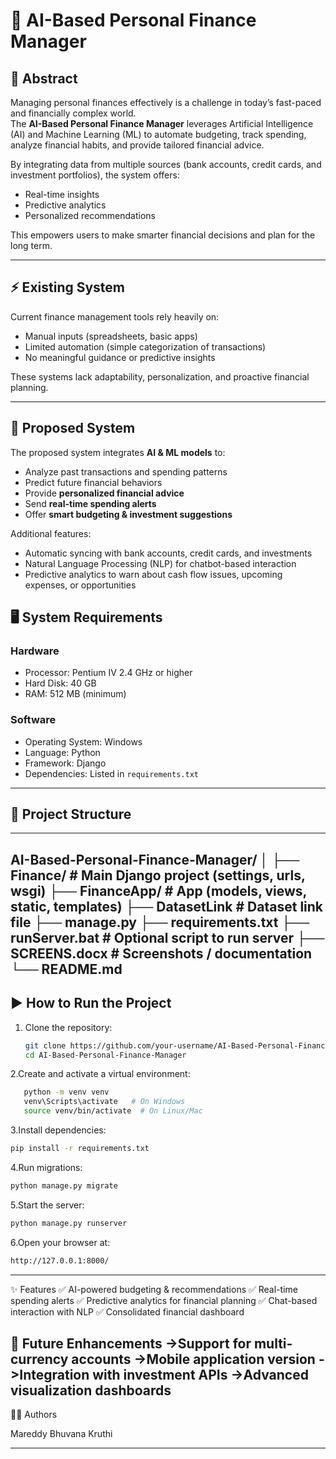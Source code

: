 # 🧠 AI-Based Personal Finance Manager

## 📌 Abstract
Managing personal finances effectively is a challenge in today’s fast-paced and financially complex world.  
The **AI-Based Personal Finance Manager** leverages Artificial Intelligence (AI) and Machine Learning (ML) to automate budgeting, track spending, analyze financial habits, and provide tailored financial advice.  

By integrating data from multiple sources (bank accounts, credit cards, and investment portfolios), the system offers:
- Real-time insights  
- Predictive analytics  
- Personalized recommendations  

This empowers users to make smarter financial decisions and plan for the long term.

---

## ⚡ Existing System
Current finance management tools rely heavily on:
- Manual inputs (spreadsheets, basic apps)  
- Limited automation (simple categorization of transactions)  
- No meaningful guidance or predictive insights  

These systems lack adaptability, personalization, and proactive financial planning.

---

## 🚀 Proposed System
The proposed system integrates **AI & ML models** to:
- Analyze past transactions and spending patterns  
- Predict future financial behaviors  
- Provide **personalized financial advice**  
- Send **real-time spending alerts**  
- Offer **smart budgeting & investment suggestions**  

Additional features:
- Automatic syncing with bank accounts, credit cards, and investments  
- Natural Language Processing (NLP) for chatbot-based interaction  
- Predictive analytics to warn about cash flow issues, upcoming expenses, or opportunities  


## 🖥️ System Requirements

### Hardware
- Processor: Pentium IV 2.4 GHz or higher  
- Hard Disk: 40 GB  
- RAM: 512 MB (minimum)  

### Software
- Operating System: Windows  
- Language: Python  
- Framework: Django  
- Dependencies: Listed in `requirements.txt`  

---

## 📂 Project Structure
---
AI-Based-Personal-Finance-Manager/
│
├── Finance/ # Main Django project (settings, urls, wsgi)
├── FinanceApp/ # App (models, views, static, templates)
├── DatasetLink # Dataset link file
├── manage.py
├── requirements.txt
├── runServer.bat # Optional script to run server
├── SCREENS.docx # Screenshots / documentation
└── README.md
---

## ▶️ How to Run the Project
1. Clone the repository:
   ```bash
   git clone https://github.com/your-username/AI-Based-Personal-Finance-Manager.git
   cd AI-Based-Personal-Finance-Manager
2.Create and activate a virtual environment:
```bash
   python -m venv venv
   venv\Scripts\activate   # On Windows
   source venv/bin/activate  # On Linux/Mac
```

3.Install dependencies:
```bash
pip install -r requirements.txt
```

4.Run migrations:
```bash
python manage.py migrate
```
5.Start the server:
```bash
python manage.py runserver
```

6.Open your browser at:
```bash
http://127.0.0.1:8000/
```
---
✨ Features
✅ AI-powered budgeting & recommendations
✅ Real-time spending alerts
✅ Predictive analytics for financial planning
✅ Chat-based interaction with NLP
✅ Consolidated financial dashboard

📌 Future Enhancements
->Support for multi-currency accounts
->Mobile application version
->Integration with investment APIs
->Advanced visualization dashboards
---

👩‍💻 Authors

Mareddy Bhuvana Kruthi

---
